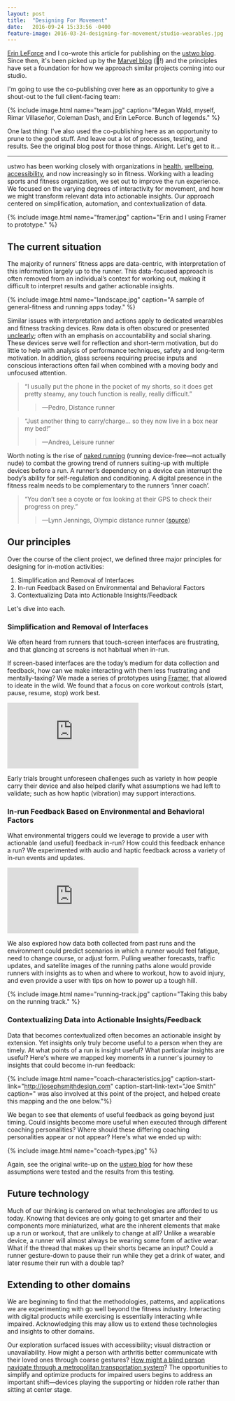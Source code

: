 ```yaml
---
layout: post
title:  "Designing For Movement"
date:   2016-09-24 15:33:56 -0400
feature-image: 2016-03-24-designing-for-movement/studio-wearables.jpg
---
```


[Erin LeForce](https://twitter.com/ErinLeForce) and I co-wrote this article for publishing on the [ustwo blog](https://ustwo.com/blog/designing-for-movement). Since then, it's been picked up by the [Marvel blog](https://blog.marvelapp.com/designing-for-movement) (🎉!) and the principles have set a foundation for how we approach similar projects coming into our studio.

I'm going to use the co-publishing over here as an opportunity to give a shout-out to the full client-facing team:

{% include image.html name="team.jpg" caption="Megan Wald, myself, Rimar Villaseñor, Coleman Dash, and Erin LeForce. Bunch of legends." %}

One last thing: I've also used the co-publishing here as an opportunity to prune to the good stuff. And leave out a lot of processes, testing, and results. See the original blog post for those things. Alright. Let's get to it...

---

ustwo has been working closely with organizations in [health](http://moodnotes.thriveport.com/), [wellbeing](http://pauseable.com/), [accessibility](http://wayfindr.net/), and now increasingly so in fitness. Working with a leading sports and fitness organization, we set out to improve the run experience. We focused on the varying degrees of interactivity for movement, and how we might transform relevant data into actionable insights. Our approach centered on simplification, automation, and contextualization of data.

{% include image.html name="framer.jpg" caption="Erin and I using Framer to prototype." %}

## The current situation

The majority of runners’ fitness apps are data-centric, with interpretation of this information largely up to the runner. This data-focused approach is often removed from an individual’s context for working out, making it difficult to interpret results and gather actionable insights.

{% include image.html name="landscape.jpg" caption="A sample of general-fitness and running apps today." %}

Similar issues with interpretation and actions apply to dedicated wearables and fitness tracking devices. Raw data is often obscured or presented [unclearly](https://twitter.com/EdwardTufte/status/289208399621672960?); often with an emphasis on accountability and social sharing. These devices serve well for reflection and short-term motivation, but do little to help with analysis of performance techniques, safety and long-term motivation. In addition, glass screens requiring precise inputs and conscious interactions often fail when combined with a moving body and unfocused attention.

> “I usually put the phone in the pocket of my shorts, so it does get pretty steamy, any touch function is really, really difficult.”
> > —Pedro, Distance runner

> “Just another thing to carry/charge… so they now live in a box near my bed!”
> > —Andrea, Leisure runner

Worth noting is the rise of [naked running](https://www.youtube.com/watch?v=TQmXMM1f8mM) (running device-free—not actually nude) to combat the growing trend of runners suiting-up with multiple devices before a run. A runner’s dependency on a device can interrupt the body’s ability for self-regulation and conditioning. A digital presence in the fitness realm needs to be complementary to the runners ‘inner coach’.

> “You don’t see a coyote or fox looking at their GPS to check their progress on prey.”
> > —Lynn Jennings, Olympic distance runner ([source](http://online.wsj.com/articles/how-to-run-nakedand-love-it-1401323053))

## Our principles
Over the course of the client project, we defined three major principles for designing for in-motion activities:

1. Simplification and Removal of Interfaces
2. In-run Feedback Based on Environmental and Behavioral Factors
3. Contextualizing Data into Actionable Insights/Feedback

Let's dive into each.

### Simplification and Removal of Interfaces
We often heard from runners that touch-screen interfaces are frustrating, and that glancing at screens is not habitual when in-run.

If screen-based interfaces are the today’s medium for data collection and feedback, how can we make interacting with them less frustrating and mentally-taxing? We made a series of prototypes using [Framer](http://framer.com), that allowed to ideate in the wild. We found that a focus on core workout controls (start, pause, resume, stop) work best.

<div class="intrinsic-container">
  <iframe src="https://player.vimeo.com/video/151453518" frameborder="0" allowfullscreen=""></iframe>
</div>

Early trials brought unforeseen challenges such as variety in how people carry their device and also helped clarify what assumptions we had left to validate; such as how haptic (vibration) may support interactions.

### In-run Feedback Based on Environmental and Behavioral Factors
What environmental triggers could we leverage to provide a user with actionable (and useful) feedback in-run? How could this feedback enhance a run? We experimented with audio and haptic feedback across a variety of in-run events and updates.

<div class="intrinsic-container">
  <iframe src="https://player.vimeo.com/video/151435603" frameborder="0" allowfullscreen=""></iframe>
</div>

We also explored how data both collected from past runs and the environment could predict scenarios in which a runner would feel fatigue, need to change course, or adjust form. Pulling weather forecasts, traffic updates, and satellite images of the running paths alone would provide runners with insights as to when and where to workout, how to avoid injury, and even provide a user with tips on how to power up a tough hill.

{% include image.html name="running-track.jpg" caption="Taking this baby on the running track." %}

### Contextualizing Data into Actionable Insights/Feedback
Data that becomes contextualized often becomes an actionable insight by extension. Yet insights only truly become useful to a person when they are timely. At what points of a run is insight useful? What particular insights are useful? Here's where we mapped key moments in a runner's journey to insights that could become in-run feedback:

{% include image.html name="coach-characteristics.jpg" caption-start-link="http://josephsmithdesign.com" caption-start-link-text="Joe Smith" caption=" was also involved at this point of the project, and helped create this mapping and the one below."%}

We began to see that elements of useful feedback as going beyond just timing. Could insights become more useful when executed through different coaching personalities? Where should these differing coaching personalities appear or not appear? Here's what we ended up with:

{% include image.html name="coach-types.jpg" %}

Again, see the original write-up on the [ustwo blog](https://ustwo.com/blog/designing-for-movement) for how these assumptions were tested and the results from this testing.

## Future technology
Much of our thinking is centered on what technologies are afforded to us today. Knowing that devices are only going to get smarter and their components more miniaturized, what are the inherent elements that make up a run or workout, that are unlikely to change at all? Unlike a wearable device, a runner will almost always be wearing some form of active wear. What if the thread that makes up their shorts became an input? Could a runner gesture-down to pause their run while they get a drink of water, and later resume their run with a double tap?

## Extending to other domains
We are beginning to find that the methodologies, patterns, and applications we are experimenting with go well beyond the fitness industry. Interacting with digital products while exercising is essentially interacting while impaired. Acknowledging this may allow us to extend these technologies and insights to other domains.

Our exploration surfaced issues with accessibility; visual distraction or unavailability. How might a person with arthritis better communicate with their loved ones through coarse gestures? [How might a blind person navigate through a metropolitan transportation system](http://www.wayfindr.net/)? The opportunities to simplify and optimize products for impaired users begins to address an important shift—devices playing the supporting or hidden role rather than sitting at center stage.
